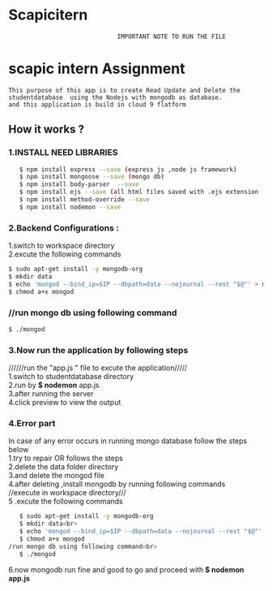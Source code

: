 # Scapicitern
                                  IMPORTANT NOTE TO RUN THE FILE
  
  # scapic intern Assignment
    This purpose of this app is to create Read Update and Delete the studentdatabase  using the Nodejs with mongodb as database.
    and this application is build in cloud 9 flatform
  ## How it works ?
   ### 1.INSTALL NEED LIBRARIES
```sh
   $ npm install express --save (express js ,node js framework)
   $ npm install mongoose --save (mongo db)
   $ npm install body-parser  --save  
   $ npm install ejs --save (all html files saved with .ejs extension
   $ npm install method-override --save
   $ npm install nodemon --save
   ```    
  ### 2.Backend Configurations :
   1.switch to workspace directory<br>
   2.excute the following commands<br>
   ```sh
   $ sudo apt-get install -y mongodb-org
   $ mkdir data
   $ echo 'mongod --bind_ip=$IP --dbpath=data --nojournal --rest "$@"' > mongod
   $ chmod a+x mongod
   ```
   ### //run mongo db using following command
   ```sh
   $ ./mongod
   ```       
  ### 3.Now run the application by following steps
   //////run the "app.js " file to excute the application/////<br>
       1.switch to studentdatabase directory<br>
       2.run by <strong> $ nodemon</strong> app.js<br>
       3.after running the server<br>
       4.click preview to view the output<br>
          
  ### 4.Error part
  In case of  any error occurs in running mongo database follow the steps below<br>
   1.try to repair OR follows the steps<br>
   2.delete the data folder directory<br>
   3.and delete the mongod file<br>
   4.after deleting ,install mongodb by running following commands<br>
       //execute in workspace directory///<br>
   5 .excute the following commands<br>
   ```sh
      $ sudo apt-get install -y mongodb-org
      $ mkdir data<br>
      $ echo 'mongod --bind_ip=$IP --dbpath=data --nojournal --rest "$@"' > mongod
      $ chmod a+x mongod
   /run mongo db using following command<br>
      $ ./mongod
   ```
   6.now mongodb run fine and good to go and proceed with<strong> $ nodemon app.js</strong><br>
              
          
    
 

